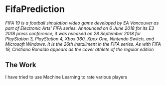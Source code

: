 # FifaPrediction
_FIFA 19 is a football simulation video game developed by EA Vancouver as part of Electronic Arts’ FIFA series. Announced on 6 June 2018 for its E3 2018 press conference, it was released on 28 September 2018 for PlayStation 3, PlayStation 4, Xbox 360, Xbox One, Nintendo Switch, and Microsoft Windows. It is the 26th installment in the FIFA series. As with FIFA 18, Cristiano Ronaldo appears as the cover athlete of the regular edition_

## The Work 
I have tried to use Machine Learning to rate various players
